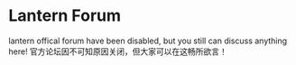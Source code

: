 # Lantern Forum
lantern offical forum have been disabled, but you still can discuss anything here!
官方论坛因不可知原因关闭，但大家可以在这畅所欲言！
